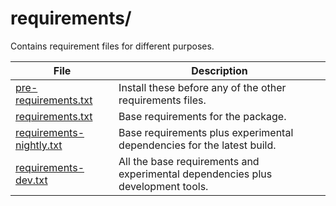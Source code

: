 # requirements/

Contains requirement files for different purposes.

| File | Description |
| --- | --- |
| [pre-requirements.txt](./pre-requirements.txt) | Install these before any of the other requirements files. |
| [requirements.txt](./requirements.txt) | Base requirements for the package. |
| [requirements-nightly.txt](./requirements-nightly.txt) | Base requirements plus experimental dependencies for the latest build. |
| [requirements-dev.txt](./requirements-dev.txt) | All the base requirements and experimental dependencies plus development tools. |
